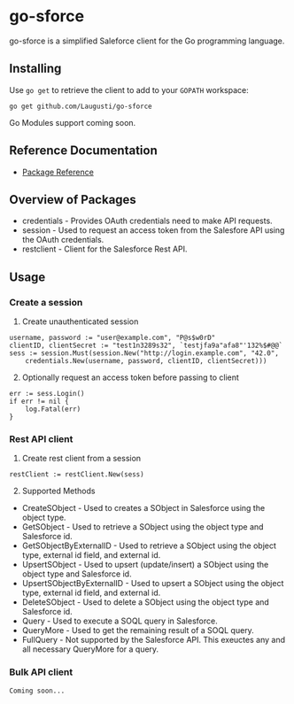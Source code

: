 # go-sforce
go-sforce is a simplified Saleforce client for the Go programming language.

## Installing
Use `go get` to retrieve the client to add to your `GOPATH` workspace:
```
go get github.com/Laugusti/go-sforce
```
Go Modules support coming soon.
## Reference Documentation
* [Package Reference](https://godoc.org/github.com/Laugusti/go-sforce/)
## Overview of Packages
* credentials - Provides OAuth credentials need to make API requests.
* session - Used to request an access token from the Salesfore API using the OAuth credentials.
* restclient - Client for the Salesforce Rest API.
## Usage
### Create a session
1. Create unauthenticated session
```
username, password := "user@example.com", "P@s$w0rD"
clientID, clientSecret := "test1n3289s32", `testjfa9a"afa8"'132%$#@@`
sess := session.Must(session.New("http://login.example.com", "42.0",
	credentials.New(username, password, clientID, clientSecret)))
```
2. Optionally request an access token before passing to client
```
err := sess.Login()
if err != nil {
	log.Fatal(err)
}
```
### Rest API client
1.  Create rest client from a session
```
restClient := restClient.New(sess)
```
2. Supported Methods
- CreateSObject - Used to creates a SObject in Salesforce using the object type.
- GetSObject - Used to retrieve a SObject using the object type and Salesforce id.
- GetSObjectByExternalID - Used to retrieve a SObject using the object type, external id field, and external id.
- UpsertSObject - Used to upsert (update/insert) a SObject using the object type and Salesforce id.
- UpsertSObjectByExternalID - Used to upsert a SObject using the object type, external id field, and external id.
- DeleteSObject - Used to delete a SObject using the object type and Salesforce id.
- Query - Used to execute a SOQL query in Salesforce.
- QueryMore - Used to get the remaining result of a SOQL query.
- FullQuery - Not supported by the Salesforce API. This exeuctes any and all necessary QueryMore for a query.

### Bulk API client
```
Coming soon...
```
